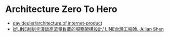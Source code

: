 # Architecture Zero To Hero

* [davideuler/architecture.of.internet-product](https://github.com/davideuler/architecture.of.internet-product)
* [從LINE刮刮卡淺談高流量負載的服務架構設計/ LINE台灣工程師, Julian Shen](https://speakerdeck.com/line_developers/how-to-build-high-load-balance-architect-in-line-now)

